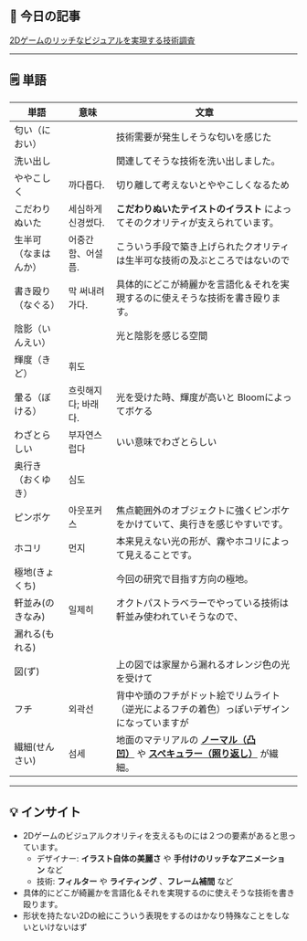 
## 📖 今日の記事  

[2Dゲームのリッチなビジュアルを実現する技術調査](https://qiita.com/flankids/items/f389531a8e3213f047bc)

---

## 🗒️ 単語

| 単語         | 意味          | 文章                                                                                                                                                                                                                                    |
| ---------- | ----------- | ------------------------------------------------------------------------------------------------------------------------------------------------------------------------------------------------------------------------------------- |
| 匂い（におい）    |             | 技術需要が発生しそうな匂いを感じた                                                                                                                                                                                                                     |
| 洗い出し       |             | 関連してそうな技術を洗い出しました。                                                                                                                                                                                                                    |
| ややこしく      | 까다롭다.       | 切り離して考えないとややこしくなるため                                                                                                                                                                                                                   |
| こだわりぬいた    | 세심하게 신경썼다.  | **こだわりぬいたテイストのイラスト** によってそのクオリティが支えられています。                                                                                                                                                                                            |
| 生半可（なまはんか） | 어중간함、어설픔.   | こういう手段で築き上げられたクオリティは生半可な技術の及ぶところではないので                                                                                                                                                                                                |
| 書き殴り（なぐる）  | 막 써내려 가다.   | 具体的にどこが綺麗かを言語化＆それを実現するのに使えそうな技術を書き殴ります。                                                                                                                                                                                               |
| 陰影（いんえい）   |             | 光と陰影を感じる空間                                                                                                                                                                                                                            |
| 輝度（きど）     | 휘도          |                                                                                                                                                                                                                                       |
| 暈る（ぼける）    | 흐릿해지다; 바래다. | 光を受けた時、輝度が高いと Bloomによってボケる                                                                                                                                                                                                            |
| わざとらしい     | 부자연스럽다      | いい意味でわざとらしい                                                                                                                                                                                                                           |
| 奥行き（おくゆき）  | 심도          |                                                                                                                                                                                                                                       |
| ピンボケ       | 아웃포커스       | 焦点範囲外のオブジェクトに強くピンボケをかけていて、奥行きを感じやすいです。                                                                                                                                                                                                |
| ホコリ        | 먼지          | 本来見えない光の形が、霧やホコリによって見えることです。                                                                                                                                                                                                          |
| 極地(きょくち)   |             | 今回の研究で目指す方向の極地。                                                                                                                                                                                                                       |
| 軒並み(のきなみ)  | 일제히         | オクトパストラベラーでやっている技術は軒並み使われていそうなので、                                                                                                                                                                                                     |
| 漏れる(もれる)   |             |                                                                                                                                                                                                                                       |
| 図(ず)       |             | 上の図では家屋から漏れるオレンジ色の光を受けて                                                                                                                                                                                                               |
| フチ         | 외곽선         | 背中や頭のフチがドット絵でリムライト（逆光によるフチの着色）っぽいデザインになっていますが                                                                                                                                                                                         |
| 繊細(せんさい)   | 섬세          | 地面のマテリアルの [**ノーマル（凸凹）**](https://docs.unity3d.com/ja/current/Manual/StandardShaderMaterialParameterNormalMap.html) や [**スペキュラー（照り返し）**](https://docs.unity3d.com/ja/current/Manual/StandardShaderMaterialParameterSpecular.html) が繊細。 |


---

## 💡 インサイト

- 2Dゲームのビジュアルクオリティを支えるものには２つの要素があると思っています。
	- デザイナー: **イラスト自体の美麗さ** や **手付けのリッチなアニメーション** など
	- 技術: **フィルター** や **ライティング** 、**フレーム補間** など
- 具体的にどこが綺麗かを言語化＆それを実現するのに使えそうな技術を書き殴ります。
- 形状を持たない2Dの絵にこういう表現をするのはかなり特殊なことをしないといけないはず